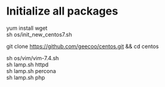 # Initialize all packages

yum install wget  
sh os/init_new_centos7.sh   

git clone https://github.com/geecoo/centos.git && cd centos

sh os/vim/vim-7.4.sh  
sh lamp.sh httpd  
sh lamp.sh percona  
sh lamp.sh php  
 
